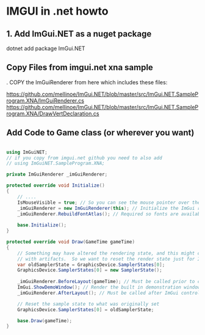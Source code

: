 # IMGUI in .net howto
  
## 1. Add ImGui.NET as a nuget package
  
dotnet add package ImGui.NET  

## Copy Files from imgui.net xna sample
  
. COPY the ImGuiRenderer from here which includes these files:  
  
https://github.com/mellinoe/ImGui.NET/blob/master/src/ImGui.NET.SampleProgram.XNA/ImGuiRenderer.cs
https://github.com/mellinoe/ImGui.NET/blob/master/src/ImGui.NET.SampleProgram.XNA/DrawVertDeclaration.cs
    
## Add Code to Game class (or wherever you want)

```csharp

using ImGuiNET;
// if you copy from imgui.net github you need to also add 
// using ImGuiNET.SampleProgram.XNA;

private ImGuiRenderer _imGuiRenderer;

protected override void Initialize()
{
    // ....
    IsMouseVisible = true; // So you can see the mouse pointer over the controls
    _imGuiRenderer = new ImGuiRenderer(this); // Initialize the ImGui renderer
    _imGuiRenderer.RebuildFontAtlas(); // Required so fonts are available for rendering
    
    base.Initialize();
}

protected override void Draw(GameTime gameTime)
{
    // Something may have altered the rendering state, and this might cause ImGui's textures to render
    // with artifacts.  So we want to reset the render state just for ImGui
    var oldSamplerState = GraphicsDevice.SamplerStates[0];
    GraphicsDevice.SamplerStates[0] = new SamplerState();
    
    _imGuiRenderer.BeforeLayout(gameTime); // Must be called prior to calling any ImGui controls
    ImGui.ShowDemoWindow(); // Render the built in demonstration window
    _imGuiRenderer.AfterLayout(); // Must be called after ImGui control calls

    // Reset the sample state to what was originally set
    GraphicsDevice.SamplerStates[0] = oldSamplerState;

    base.Draw(gameTime);
}

```